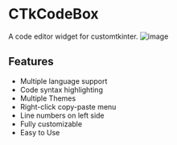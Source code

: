 # CTkCodeBox

A code editor widget for customtkinter.
![image](https://github.com/user-attachments/assets/a22c6142-afc8-4239-840f-76e06ef7c668)


## Features
- Multiple language support
- Code syntax highlighting
- Multiple Themes
- Right-click copy-paste menu
- Line numbers on left side
- Fully customizable
- Easy to Use

